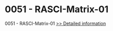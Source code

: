 # 0051 - RASCI-Matrix-01
0051 - RASCI-Matrix-01
[>> Detailed information](https://secure.shareit.com/shareit/product.html?productid=300951594&affiliateid=200057808)